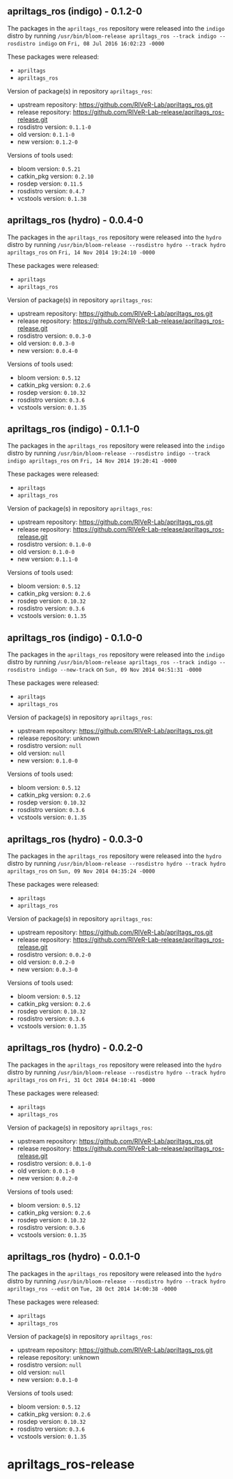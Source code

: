 ## apriltags_ros (indigo) - 0.1.2-0

The packages in the `apriltags_ros` repository were released into the `indigo` distro by running `/usr/bin/bloom-release apriltags_ros --track indigo --rosdistro indigo` on `Fri, 08 Jul 2016 16:02:23 -0000`

These packages were released:
- `apriltags`
- `apriltags_ros`

Version of package(s) in repository `apriltags_ros`:

- upstream repository: https://github.com/RIVeR-Lab/apriltags_ros.git
- release repository: https://github.com/RIVeR-Lab-release/apriltags_ros-release.git
- rosdistro version: `0.1.1-0`
- old version: `0.1.1-0`
- new version: `0.1.2-0`

Versions of tools used:

- bloom version: `0.5.21`
- catkin_pkg version: `0.2.10`
- rosdep version: `0.11.5`
- rosdistro version: `0.4.7`
- vcstools version: `0.1.38`


## apriltags_ros (hydro) - 0.0.4-0

The packages in the `apriltags_ros` repository were released into the `hydro` distro by running `/usr/bin/bloom-release --rosdistro hydro --track hydro apriltags_ros` on `Fri, 14 Nov 2014 19:24:10 -0000`

These packages were released:
- `apriltags`
- `apriltags_ros`

Version of package(s) in repository `apriltags_ros`:
- upstream repository: https://github.com/RIVeR-Lab/apriltags_ros.git
- release repository: https://github.com/RIVeR-Lab-release/apriltags_ros-release.git
- rosdistro version: `0.0.3-0`
- old version: `0.0.3-0`
- new version: `0.0.4-0`

Versions of tools used:
- bloom version: `0.5.12`
- catkin_pkg version: `0.2.6`
- rosdep version: `0.10.32`
- rosdistro version: `0.3.6`
- vcstools version: `0.1.35`


## apriltags_ros (indigo) - 0.1.1-0

The packages in the `apriltags_ros` repository were released into the `indigo` distro by running `/usr/bin/bloom-release --rosdistro indigo --track indigo apriltags_ros` on `Fri, 14 Nov 2014 19:20:41 -0000`

These packages were released:
- `apriltags`
- `apriltags_ros`

Version of package(s) in repository `apriltags_ros`:
- upstream repository: https://github.com/RIVeR-Lab/apriltags_ros.git
- release repository: https://github.com/RIVeR-Lab-release/apriltags_ros-release.git
- rosdistro version: `0.1.0-0`
- old version: `0.1.0-0`
- new version: `0.1.1-0`

Versions of tools used:
- bloom version: `0.5.12`
- catkin_pkg version: `0.2.6`
- rosdep version: `0.10.32`
- rosdistro version: `0.3.6`
- vcstools version: `0.1.35`


## apriltags_ros (indigo) - 0.1.0-0

The packages in the `apriltags_ros` repository were released into the `indigo` distro by running `/usr/bin/bloom-release apriltags_ros --track indigo --rosdistro indigo --new-track` on `Sun, 09 Nov 2014 04:51:31 -0000`

These packages were released:
- `apriltags`
- `apriltags_ros`

Version of package(s) in repository `apriltags_ros`:
- upstream repository: https://github.com/RIVeR-Lab/apriltags_ros.git
- release repository: unknown
- rosdistro version: `null`
- old version: `null`
- new version: `0.1.0-0`

Versions of tools used:
- bloom version: `0.5.12`
- catkin_pkg version: `0.2.6`
- rosdep version: `0.10.32`
- rosdistro version: `0.3.6`
- vcstools version: `0.1.35`


## apriltags_ros (hydro) - 0.0.3-0

The packages in the `apriltags_ros` repository were released into the `hydro` distro by running `/usr/bin/bloom-release --rosdistro hydro --track hydro apriltags_ros` on `Sun, 09 Nov 2014 04:35:24 -0000`

These packages were released:
- `apriltags`
- `apriltags_ros`

Version of package(s) in repository `apriltags_ros`:
- upstream repository: https://github.com/RIVeR-Lab/apriltags_ros.git
- release repository: https://github.com/RIVeR-Lab-release/apriltags_ros-release.git
- rosdistro version: `0.0.2-0`
- old version: `0.0.2-0`
- new version: `0.0.3-0`

Versions of tools used:
- bloom version: `0.5.12`
- catkin_pkg version: `0.2.6`
- rosdep version: `0.10.32`
- rosdistro version: `0.3.6`
- vcstools version: `0.1.35`


## apriltags_ros (hydro) - 0.0.2-0

The packages in the `apriltags_ros` repository were released into the `hydro` distro by running `/usr/bin/bloom-release --rosdistro hydro --track hydro apriltags_ros` on `Fri, 31 Oct 2014 04:10:41 -0000`

These packages were released:
- `apriltags`
- `apriltags_ros`

Version of package(s) in repository `apriltags_ros`:
- upstream repository: https://github.com/RIVeR-Lab/apriltags_ros.git
- release repository: https://github.com/RIVeR-Lab-release/apriltags_ros-release.git
- rosdistro version: `0.0.1-0`
- old version: `0.0.1-0`
- new version: `0.0.2-0`

Versions of tools used:
- bloom version: `0.5.12`
- catkin_pkg version: `0.2.6`
- rosdep version: `0.10.32`
- rosdistro version: `0.3.6`
- vcstools version: `0.1.35`


## apriltags_ros (hydro) - 0.0.1-0

The packages in the `apriltags_ros` repository were released into the `hydro` distro by running `/usr/bin/bloom-release --rosdistro hydro --track hydro apriltags_ros --edit` on `Tue, 28 Oct 2014 14:00:38 -0000`

These packages were released:
- `apriltags`
- `apriltags_ros`

Version of package(s) in repository `apriltags_ros`:
- upstream repository: https://github.com/RIVeR-Lab/apriltags_ros.git
- release repository: unknown
- rosdistro version: `null`
- old version: `null`
- new version: `0.0.1-0`

Versions of tools used:
- bloom version: `0.5.12`
- catkin_pkg version: `0.2.6`
- rosdep version: `0.10.32`
- rosdistro version: `0.3.6`
- vcstools version: `0.1.35`


apriltags_ros-release
=====================
